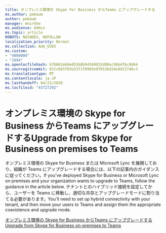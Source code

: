 ```yaml
---
title: オンプレミス環境の Skype for Business からTeams にアップグレードする
ms.author: pebaum
author: pebaum
manager: mnirkhe
ms.audience: Admin
ms.topic: article
ROBOTS: NOINDEX, NOFOLLOW
localization_priority: Normal
ms.collection: Adm_O365
ms.custom:
- "4000006"
- "2694"
ms.openlocfilehash: b78662e68e053b8b94349032d80ac9bb4fbc0d64
ms.sourcegitcommit: 631cbb5f03e5371f0995e976536d24e9d13746c3
ms.translationtype: MT
ms.contentlocale: ja-JP
ms.lasthandoff: 04/22/2020
ms.locfileid: "43727292"
---
```

# <a name="upgrade-from-skype-for-business-on-premises-to-teams"></a><span data-ttu-id="9fdb4-102">オンプレミス環境の Skype for Business からTeams にアップグレードする</span><span class="sxs-lookup"><span data-stu-id="9fdb4-102">Upgrade from Skype for Business on premises to Teams</span></span>

<span data-ttu-id="9fdb4-103">オンプレミス環境の Skype for Business または Microsoft Lync を展開しており、組織が Teams にアップグレードする場合には、以下の記事内のガイダンスに従ってください。</span><span class="sxs-lookup"><span data-stu-id="9fdb4-103">If you've deployed Skype for Business or Microsoft Lync on premises and your organization wants to upgrade to Teams, follow the guidance in the article below.</span></span> <span data-ttu-id="9fdb4-104">テナントとのハイブリッド接続を設定してから、ユーザーを Teams に移動し、適切な共存とアップグレードモードに割り当てる必要があります。</span><span class="sxs-lookup"><span data-stu-id="9fdb4-104">You'll need to set up hybrid connectivity with your tenant, and then move your users to Teams and assign them the appropriate coexistence and upgrade mode.</span></span> 

[<span data-ttu-id="9fdb4-105">オンプレミス環境の Skype for Business からTeams にアップグレードする</span><span class="sxs-lookup"><span data-stu-id="9fdb4-105">Upgrade from Skype for Business on-premises to Teams</span></span>](https://docs.microsoft.com/MicrosoftTeams/upgrade-to-teams-execute-skypeforbusinesshybridonprem)

